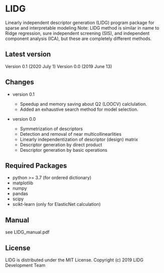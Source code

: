 # LIDG
Linearly independent descriptor generation (LIDG) program package for sparse and interpretable modeling
Note:
LIDG method is similar in name to Ridge regression, sure independent screening (SIS), and independent component analysis (ICA), but these are completely different methods.

## Latest version
Version 0.1 (2020 July  1)
Version 0.0 (2019 June 13)

## Changes
* version 0.1
    - Speedup and memory saving about Q2 (LOOCV) calclulation.
    - Added an exhaustive search method for model selection.

* version 0.0
    - Symmetrization of descriptors
    - Detection and removal of near multicollinearlities 
    - Linearly independentization of descriptor (design) matrix
    - Descriptor generation by direct product 
    - Descriptor generation by basic operations

## Required Packages
- python >= 3.7 (for ordered dictionary)
- matplotlib
- numpy
- pandas
- scipy
- scikt-learn (only for ElasticNet calculation)

## Manual
see LIDG_manual.pdf

## License
LIDG is distributed under the MIT License.
Copyright (c) 2019 LIDG Development Team
